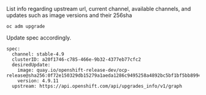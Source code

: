 List info regarding upstream url, current channel, available channels, and updates such as image versions and their 256sha

    oc adm upgrade

Update spec accordingly.

    spec:
      channel: stable-4.9
      clusterID: a20f1746-c785-466e-9b32-4377eb77cfc2
      desiredUpdate:
        image: quay.io/openshift-release-dev/ocp-release@sha256:0f72e150329db15279a1aeda1286c9495258a4892bc5bf1bf5bb89942cd432de
        version: 4.9.11
      upstream: https://api.openshift.com/api/upgrades_info/v1/graph
